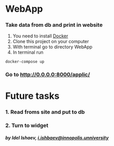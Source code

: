 # WebApp
### Take data from db and print in website
1. You need to install [Docker](https://www.docker.com/)
2. Clone this project on your computer
3. With terminal go to directory WebApp
4. In terminal run
```
docker-compose up
```
### Go to http://0.0.0.0:8000/applic/
# Future tasks
### 1. Read froms site and put to db
### 2. Turn to widget
##### by Idel Ishaev, i.ishbaev@innopolis.unniversity


